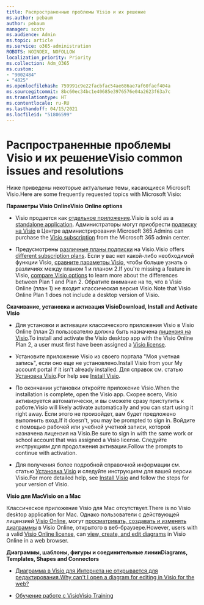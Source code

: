 ```yaml
---
title: Распространенные проблемы Visio и их решение
ms.author: pebaum
author: pebaum
manager: scotv
ms.audience: Admin
ms.topic: article
ms.service: o365-administration
ROBOTS: NOINDEX, NOFOLLOW
localization_priority: Priority
ms.collection: Adm_O365
ms.custom:
- "9002484"
- "4825"
ms.openlocfilehash: 759991c9e22facbfac54ae686ae7af60faef404a
ms.sourcegitcommit: 8bc60ec34bc1e40685e3976576e04a2623f63a7c
ms.translationtype: HT
ms.contentlocale: ru-RU
ms.lasthandoff: 04/15/2021
ms.locfileid: "51806599"
---
```

# <a name="visio-common-issues-and-resolutions"></a><span data-ttu-id="73b4a-102">Распространенные проблемы Visio и их решение</span><span class="sxs-lookup"><span data-stu-id="73b4a-102">Visio common issues and resolutions</span></span>

<span data-ttu-id="73b4a-103">Ниже приведены некоторые актуальные темы, касающиеся Microsoft Visio.</span><span class="sxs-lookup"><span data-stu-id="73b4a-103">Here are some frequently requested topics with Microsoft Visio:</span></span>

<span data-ttu-id="73b4a-104">**Параметры Visio Online**</span><span class="sxs-lookup"><span data-stu-id="73b4a-104">**Visio Online options**</span></span>

- <span data-ttu-id="73b4a-105">Visio продается как [отдельное приложение](https://products.office.com/visio/flowchart-software).</span><span class="sxs-lookup"><span data-stu-id="73b4a-105">Visio is sold as a [standalone application](https://products.office.com/visio/flowchart-software).</span></span> <span data-ttu-id="73b4a-106">Администраторы могут приобрести [подписку на Visio](https://docs.microsoft.com/alchemyinsights/purchase-visio-subscription) в Центре администрирования Microsoft 365.</span><span class="sxs-lookup"><span data-stu-id="73b4a-106">Admins can purchase the [Visio subscription](https://docs.microsoft.com/alchemyinsights/purchase-visio-subscription) from the Microsoft 365 admin center.</span></span>

- <span data-ttu-id="73b4a-107">Предусмотрены [различные планы подписки](https://products.office.com/visio/microsoft-visio-plans-and-pricing-compare-visio-options) на Visio.</span><span class="sxs-lookup"><span data-stu-id="73b4a-107">Visio offers [different subscription plans](https://products.office.com/visio/microsoft-visio-plans-and-pricing-compare-visio-options).</span></span> <span data-ttu-id="73b4a-108">Если у вас нет какой-либо необходимой функции Visio, [сравните параметры Visio](https://products.office.com/visio/microsoft-visio-plans-and-pricing-compare-visio-options), чтобы больше узнать о различиях между планом 1 и планом 2.</span><span class="sxs-lookup"><span data-stu-id="73b4a-108">If you're missing a feature in Visio, [compare Visio options](https://products.office.com/visio/microsoft-visio-plans-and-pricing-compare-visio-options) to learn more about the differences between Plan 1 and Plan 2.</span></span>  <span data-ttu-id="73b4a-109">Обратите внимание на то, что в Visio Online (план 1) не входит классическая версия Visio.</span><span class="sxs-lookup"><span data-stu-id="73b4a-109">Note that Visio Online Plan 1 does not include a desktop version of Visio.</span></span>

<span data-ttu-id="73b4a-110">**Скачивание, установка и активация Visio**</span><span class="sxs-lookup"><span data-stu-id="73b4a-110">**Download, Install and Activate Visio**</span></span>

- <span data-ttu-id="73b4a-111">Для установки и активации классического приложения Visio в Visio Online (план 2) пользователю должна быть назначена [лицензия на Visio](https://docs.microsoft.com/microsoft-365/admin/add-users/add-users).</span><span class="sxs-lookup"><span data-stu-id="73b4a-111">To install and activate the Visio desktop app with the Visio Online Plan 2, a user must first have been assigned a [Visio license](https://docs.microsoft.com/microsoft-365/admin/add-users/add-users).</span></span>

- <span data-ttu-id="73b4a-112">Установите приложение Visio из своего портала "Моя учетная запись", если оно еще не установлено.</span><span class="sxs-lookup"><span data-stu-id="73b4a-112">Install Visio from your My account portal if it isn't already installed.</span></span> <span data-ttu-id="73b4a-113">Для справок см. статью [Установка Visio](https://support.office.com/article/f98f21e3-aa02-4827-9167-ddab5b025710).</span><span class="sxs-lookup"><span data-stu-id="73b4a-113">For help see [Install Visio](https://support.office.com/article/f98f21e3-aa02-4827-9167-ddab5b025710).</span></span>

- <span data-ttu-id="73b4a-114">По окончании установки откройте приложение Visio.</span><span class="sxs-lookup"><span data-stu-id="73b4a-114">When the installation is complete, open the Visio app.</span></span> <span data-ttu-id="73b4a-115">Скорее всего, Visio активируется автоматически, и вы сможете сразу приступить к работе.</span><span class="sxs-lookup"><span data-stu-id="73b4a-115">Visio will likely activate automatically and you can start using it right away.</span></span> <span data-ttu-id="73b4a-116">Если этого не произойдет, вам будет предложено выполнить вход.</span><span class="sxs-lookup"><span data-stu-id="73b4a-116">If it doesn't, you may be prompted to sign in.</span></span> <span data-ttu-id="73b4a-117">Войдите с помощью рабочей или учебной учетной записи, которой назначена лицензия на Visio.</span><span class="sxs-lookup"><span data-stu-id="73b4a-117">Be sure to sign in with the same work or school account that was assigned a Visio license.</span></span> <span data-ttu-id="73b4a-118">Следуйте инструкциям для продолжения активации.</span><span class="sxs-lookup"><span data-stu-id="73b4a-118">Follow the prompts to continue with activation.</span></span>

- <span data-ttu-id="73b4a-119">Для получения более подробной справочной информации см. статью [Установка Visio](https://support.office.com/article/f98f21e3-aa02-4827-9167-ddab5b025710) и следуйте инструкциям для вашей версии Visio.</span><span class="sxs-lookup"><span data-stu-id="73b4a-119">For more detailed help, see [Install Visio](https://support.office.com/article/f98f21e3-aa02-4827-9167-ddab5b025710) and follow the steps for your version of Visio.</span></span>

<span data-ttu-id="73b4a-120">**Visio для Mac**</span><span class="sxs-lookup"><span data-stu-id="73b4a-120">**Visio on a Mac**</span></span>

<span data-ttu-id="73b4a-121">Классическое приложение Visio для Mac отсутствует.</span><span class="sxs-lookup"><span data-stu-id="73b4a-121">There is no Visio desktop application for Mac.</span></span> <span data-ttu-id="73b4a-122">Однако пользователи с действующей лицензией [Visio Online](https://docs.microsoft.com/microsoft-365/admin/add-users/add-users), могут [просматривать, создавать и изменять диаграммы](https://support.office.com/article/06f04845-91b8-4e8f-881f-a43c970735fc) в Visio Online, открытого в веб-браузере.</span><span class="sxs-lookup"><span data-stu-id="73b4a-122">However, users with a valid [Visio Online license](https://docs.microsoft.com/microsoft-365/admin/add-users/add-users), can [view, create, and edit diagrams](https://support.office.com/article/06f04845-91b8-4e8f-881f-a43c970735fc) in Visio Online in a web browser.</span></span>

<span data-ttu-id="73b4a-123">**Диаграммы, шаблоны, фигуры и соединительные линии**</span><span class="sxs-lookup"><span data-stu-id="73b4a-123">**Diagrams, Templates, Shapes and Connectors**</span></span>

- [<span data-ttu-id="73b4a-124">Диаграмма в Visio для Интернета не открывается для редактирования.</span><span class="sxs-lookup"><span data-stu-id="73b4a-124">Why can't I open a diagram for editing in Visio for the web?</span></span>](https://support.microsoft.com/office/ea4a23d3-21d3-4878-945e-cf1be4140357)

- [<span data-ttu-id="73b4a-125">Обучение работе с Visio</span><span class="sxs-lookup"><span data-stu-id="73b4a-125">Visio Training</span></span>](https://support.office.com/article/visio-training-e058bcfa-1d90-4653-afc6-e84d54cf94a6)
